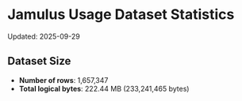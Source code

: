 # Jamulus Usage Dataset Statistics

Updated: 2025-09-29

## Dataset Size
- **Number of rows**: 1,657,347
- **Total logical bytes**: 222.44 MB (233,241,465 bytes)
